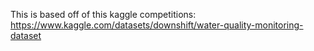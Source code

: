 This is based off of this kaggle competitions:
https://www.kaggle.com/datasets/downshift/water-quality-monitoring-dataset
